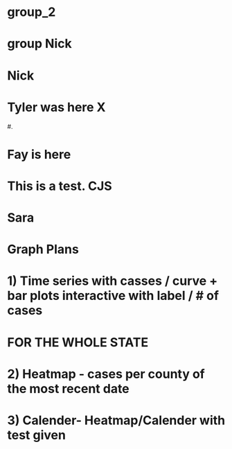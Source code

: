 # group_2
# group Nick
# Nick
# Tyler was here X
#.
# Fay is here
# This is a test. CJS
# Sara
#
# Graph Plans 
#
# 1) Time series with casses / curve + bar plots interactive with label / # of cases 
#    FOR THE WHOLE STATE
#
# 2) Heatmap - cases per county of the most recent date 
#
# 3) Calender- Heatmap/Calender with test given 

